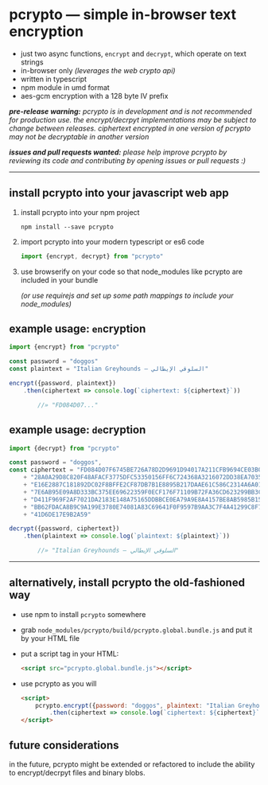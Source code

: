 
pcrypto — simple in-browser text encryption
===========================================

- just two async functions, `encrypt` and `decrypt`, which operate on text strings
- in-browser only *(leverages the web crypto api)*
- written in typescript
- npm module in umd format
- aes-gcm encryption with a 128 byte IV prefix

***pre-release warning:*** *pcrypto is in development and is not recommended for production use. the encrypt/decrpyt implementations may be subject to change between releases. ciphertext encrypted in one version of pcrypto may not be decryptable in another version*

***issues and pull requests wanted:*** *please help improve pcrypto by reviewing its code and contributing by opening issues or pull requests :)*


--------


install pcrypto into your javascript web app
--------------------------------------------

1. install pcrypto into your npm project

	`npm install --save pcrypto`

2. import pcrypto into your modern typescript or es6 code

	```typescript
	import {encrypt, decrypt} from "pcrypto"
	```

3. use browserify on your code so that node_modules like pcrypto are included in your bundle

	*(or use requirejs and set up some path mappings to include your node_modules)*


example usage: `en`cryption
---------------------------

```typescript
import {encrypt} from "pcrypto"

const password = "doggos"
const plaintext = "Italian Greyhounds — السلوقي الإيطالي"

encrypt({password, plaintext})
	.then(ciphertext => console.log(`ciphertext: ${ciphertext}`))

		//» "FD084D07..."
```


example usage: `de`cryption
---------------------------

```typescript
import {decrypt} from "pcrypto"

const password = "doggos",
const ciphertext = "FD084D07F6745BE726A78D2D9691D94017A211CFB9694CE03B0"
	+ "28A0A29D8C820F48AFACF3775DFC53350156FF6C724368A3216072DD38EA703559"
	+ "E16E2887C181892DC02F8BFFE2CF87DB7B1E8895B217DAAE61C586C2314A6A0123"
	+ "7E6AB95E09A8D333BC375EE69622359F0ECF176F71109B72FA36CD623299BB3C99"
	+ "D411F969F2AF7021DA2183E148A75165DDBBCE0EA79A9E8A4157BE8AB5985B15E4"
	+ "BB62FDACA8B9C9A199E3780E74081A83C69641F0F9597B9AA3C7F4A41299C8F7C5"
	+ "41D6DE17E9B2A59"

decrypt({password, ciphertext})
	.then(plaintext => console.log(`plaintext: ${plaintext}`))

		//» "Italian Greyhounds — السلوقي الإيطالي"
```


--------


alternatively, install pcrypto the old-fashioned way
----------------------------------------------------

- use npm to install `pcrypto` somewhere
- grab `node_modules/pcrypto/build/pcrypto.global.bundle.js` and put it by your HTML file

- put a script tag in your HTML:

	```html
	<script src="pcrypto.global.bundle.js"></script>
	```

- use pcrypto as you will

	```html
	<script>
		pcrypto.encrypt({password: "doggos", plaintext: "Italian Greyhounds"})
			.then(ciphertext => console.log(`ciphertext: ${ciphertext}`))
	</script>
	```


future considerations
---------------------

in the future, pcrypto might be extended or refactored to include the ability to encrypt/decrpyt files and binary blobs.
